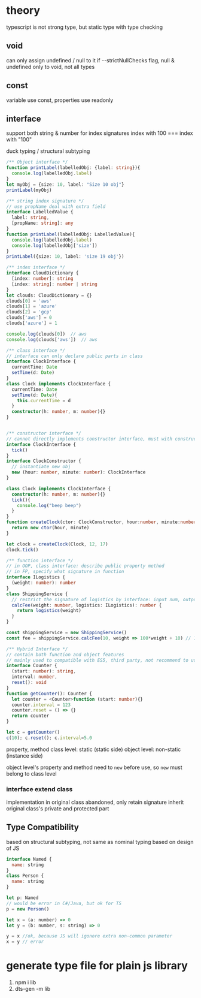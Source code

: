 # theory
typescript is not strong type, but static type with type checking

## void
can only assign undefined / null to it
if --strictNullChecks flag, null & undefined only to void, not all types

## const
variable use const, properties use readonly

## interface
support both string & number for index signatures
index with 100 === index with "100"

duck typing / structural subtyping

```ts
/** Object interface */
function printLabel(labelledObj: {label: string}){
  console.log(labelledObj.label)
}
let myObj = {size: 10, label: "Size 10 obj"}
printLabel(myObj)

/** string index signature */
// use propName deal with extra field
interface LabelledValue {
  label: string,
  [propName: string]: any
}
function printLabel(labelledObj: LabelledValue){
  console.log(labelledObj.label)
  console.log(labelledObj['size'])
}
printLabel({size: 10, label: 'size 19 obj'})

/** index interface */
interface CloudDictionary {
  [index: number]: string
  [index: string]: number | string
}
let clouds: CloudDictionary = {}
clouds[0] = 'aws'
clouds[1] = 'azure'
clouds[2] = 'gcp'
clouds['aws'] = 0
clouds['azure'] = 1

console.log(clouds[0])  // aws
console.log(clouds['aws'])  // aws

/** class interface */
// interface can only declare public parts in class
interface ClockInterface {
  currentTime: Date
  setTime(d: Date)
}
class Clock implements ClockInterface {
  currentTime: Date
  setTime(d: Date){
    this.currentTime = d
  }
  constructor(h: number, m: number){}
}


/** constructor interface */
// cannot directly implements constructor interface, must with constructor function / factory method
interface ClockInterface {
  tick()
}
interface ClockConstructor {
  // instantiate new obj
  new (hour: number, minute: number): ClockInterface
}

class Clock implements ClockInterface {
  constructor(h: number, m: number){}
  tick(){
    console.log("beep beep")
  }
}
function createClock(ctor: ClockConstructor, hour:number, minute:number): ClockInterface {
  return new ctor(hour, minute)
}

let clock = createClock(Clock, 12, 17)
clock.tick()

/** function interface */
// in OOP, class interface: describe public property method
// in FP, specify what signature in function
interface ILogistics {
  (weight: number): number
}
class ShippingService {
  // restrict the signature of logistics by interface: input num, output num
  calcFee(weight: number, logistics: ILogistics): number {
    return logistics(weight)
  }
}

const shippingService = new ShippingService()
const fee = shippingService.calcFee(10, weight => 100*weight + 10) // 1010

/** Hybrid Interface */
// contain both function and object features
// mainly used to compatible with ES5, third party, not recommend to use in new project
interface Counter {
  (start: number): string,
  interval: number,
  reset(): void
}
function getCounter(): Counter {
  let counter = <Counter>function (start: number){}
  counter.interval = 123
  counter.reset = () => {}
  return counter
}

let c = getCounter()
c(10); c.reset(); c.interval=5.0

```

property, method 
  class level: static (static side)
  object level: non-static (instance side)

object level's property and method need to `new` before use,
so `new` must belong to class level


### interface extend class
implementation in original class abandoned, only retain signature
inherit original class's private and protected part


## Type Compatibility
based on structural subtyping, not same as nominal typing
based on design of JS

```js
interface Named {
  name: string
}
class Person {
  name: string
}

let p: Named
// would be error in C#/Java, but ok for TS
p = new Person()

let x = (a: number) => 0
let y = (b: number, s: string) => 0

y = x //ok, because JS will igonore extra non-common parameter
x = y // error

```

# generate type file for plain js library
1. npm i lib
2. dts-gen -m lib



























